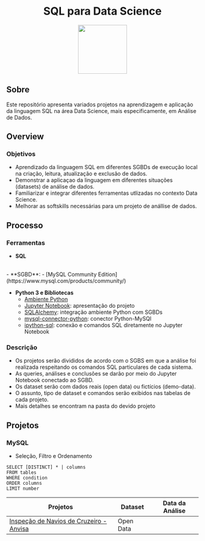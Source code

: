 # <div align="center">SQL para Data Science</div>

<div align="center">
<picture>
  <source media="(prefers-color-scheme: dark)" srcset="https://i.imgur.com/RjY9oBo.png">
  <img width="128px" alt="" src="https://i.imgur.com/V278dTp.png">
</picture>
</div>

## Sobre

Este repositório apresenta variados projetos na aprendizagem e aplicação da linguagem SQL na área Data Science, mais especificamente, em Análise de Dados.

## Overview

### Objetivos

- Aprendizado da linguagem SQL em diferentes SGBDs de execução local na criação, leitura, atualização e exclusão de dados.
- Demonstrar a aplicaçao da linguagem em diferentes situações (datasets) de análise de dados.
- Familiarizar e integrar diferentes ferramentas utlizadas no contexto Data Science.
- Melhorar as softskills necessárias para um projeto de anállise de dados.

## Processo

### Ferramentas

- **SQL**
<br>
- **SGBD**:
  - [MySQL Community Edition](https://www.mysql.com/products/community/)
<br>

- **Python 3 e Bibliotecas**
  - [Ambiente Python](https://www.python.org/)
  - [Jupyter Notebook](https://jupyter.org/): apresentação do projeto
  - [SQLAlchemy](https://www.sqlalchemy.org/): integração ambiente Python com SGBDs
  - [mysql-connector-python](https://pypi.org/project/mysql-connector-python/): conector Python-MySQl
  - [ipython-sql](https://pypi.org/project/ipython-sql/): conexão e comandos SQL diretamente no Jupyter Notebook

### Descrição

- Os projetos serão divididos de acordo com o SGBS em que a análise foi realizada respeitando os comandos SQL particulares de cada sistema.
- As queries, análises e conclusões se darão por meio do Jupyter Notebook conectado ao SGBD.
- Os dataset serão com dados reais (open data) ou fictícios (demo-data).
- O assunto, tipo de dataset e comandos serão exibidos nas tabelas de cada projeto.
-  Mais detalhes se encontram na pasta do devido projeto

## Projetos

### MySQL

- Seleção, Filtro e Ordenamento

```
SELECT [DISTINCT] * | columns 
FROM tables
WHERE condition
ORDER columns
LIMIT number
```

| Projetos | Dataset | Data da Análise |
| ---     | ---     | ---             |
| [Inspeção de Navios de Cruzeiro - Anvisa]()| Open Data | |


